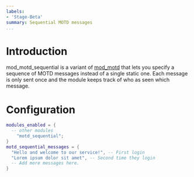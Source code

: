 ```yaml
---
labels:
- 'Stage-Beta'
summary: Sequential MOTD messages
...
```


Introduction
============

mod\_motd\_sequential is a variant of
[mod\_motd](https://prosody.im/doc/modules/mod_motd) that lets you
specify a sequence of MOTD messages instead of a single static one. Each
message is only sent once and the module keeps track of who as seen
which message.

Configuration
=============

``` lua
modules_enabled = {
  -- other modules
    "motd_sequential";
}
motd_sequential_messages = {
  "Hello and welcome to our service!", -- First login
  "Lorem ipsum dolor sit amet", -- Second time they login
  -- Add more messages here.
}
```
